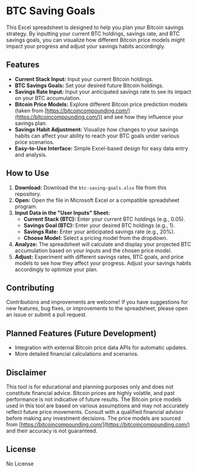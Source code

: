 # BTC Saving Goals

This Excel spreadsheet is designed to help you plan your Bitcoin savings strategy. By inputting your current BTC holdings, savings rate, and BTC savings goals, you can visualize how different Bitcoin price models might impact your progress and adjust your savings habits accordingly.

## Features

*   **Current Stack Input:** Input your current Bitcoin holdings.
*   **BTC Savings Goals:** Set your desired future Bitcoin holdings.
*   **Savings Rate Input:** Input your anticipated savings rate to see its impact on your BTC accumulation.
*   **Bitcoin Price Models:** Explore different Bitcoin price prediction models (taken from [https://bitcoincompounding.com/](https://bitcoincompounding.com/)) and see how they influence your savings plan.
*   **Savings Habit Adjustment:** Visualize how changes to your savings habits can affect your ability to reach your BTC goals under various price scenarios.
*   **Easy-to-Use Interface:** Simple Excel-based design for easy data entry and analysis.

## How to Use

1.  **Download:** Download the `btc-saving-goals.xlsx` file from this repository.
2.  **Open:** Open the file in Microsoft Excel or a compatible spreadsheet program.
3.  **Input Data in the "User Inputs" Sheet:**
    *   **Current Stack (BTC):** Enter your current BTC holdings (e.g., 0.05).
    *   **Savings Goal (BTC):** Enter your desired BTC holdings (e.g., 1).
    *   **Savings Rate:** Enter your anticipated savings rate (e.g., 20%).
    *   **Choose Model:** Select a pricing model from the dropdown.
4.  **Analyze:** The spreadsheet will calculate and display your projected BTC accumulation based on your inputs and the chosen price model.
5.  **Adjust:** Experiment with different savings rates, BTC goals, and price models to see how they affect your progress. Adjust your savings habits accordingly to optimize your plan.

## Contributing

Contributions and improvements are welcome! If you have suggestions for new features, bug fixes, or improvements to the spreadsheet, please open an issue or submit a pull request.

## Planned Features (Future Development)

*   Integration with external Bitcoin price data APIs for automatic updates.
*   More detailed financial calculations and scenarios.

## Disclaimer

This tool is for educational and planning purposes only and does not constitute financial advice.  Bitcoin prices are highly volatile, and past performance is not indicative of future results. The Bitcoin price models used in this tool are based on various assumptions and may not accurately reflect future price movements.  Consult with a qualified financial advisor before making any investment decisions.  The price models are sourced from [https://bitcoincompounding.com/](https://bitcoincompounding.com/) and their accuracy is not guaranteed.

## License

No License
